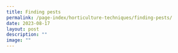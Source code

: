 ```yaml
---
title: Finding pests
permalink: /page-index/horticulture-techniques/finding-pests/
date: 2023-08-17
layout: post
description: ""
image: ""
---
```

